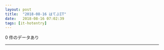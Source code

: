 ```yaml
---
layout: post
title:  "2018-08-16 はてぶIT"
date:   2018-08-16 07:02:39
tags: [it-hotentry]
---
```

0 件のデータあり

<hr>
